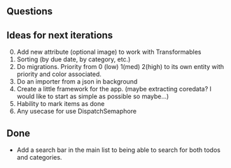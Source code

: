 ##  Questions



## Ideas for next iterations
0. Add new attribute (optional image) to work with Transformables
1. Sorting (by due date, by category, etc.)
2. Do migrations. Priority from 0 (low) 1(med) 2(high) to its own entity with priority and color associated.
3. Do an importer from a json in background
4. Create a little framework for the app. (maybe extracting coredata? I would like to start as simple as possible so maybe...)
5. Hability to mark items as done
6. Any usecase for use DispatchSemaphore


## Done
- Add a search bar in the main list to being able to search for both todos and categories.
